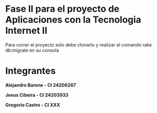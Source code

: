 # Fase II para el proyecto de Aplicaciones con la Tecnologia Internet II

Para correr el proyecto solo debe clonarlo y realizar el comando rake db:migrate en su consola

# Integrantes

**Alejandro Barone - CI 24206267**

**Jesus Cibeira - CI 24203933**

**Gregorio Castro - CI XXX**
